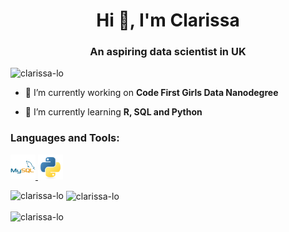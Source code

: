 <h1 align="center">Hi 👋, I'm Clarissa</h1>
<h3 align="center">An aspiring data scientist in UK</h3>

<p align="left"> <img src="https://komarev.com/ghpvc/?username=clarissa-lo&label=Profile%20views&color=0e75b6&style=flat" alt="clarissa-lo" /> </p>

- 🔭 I’m currently working on **Code First Girls Data Nanodegree**

- 🌱 I’m currently learning **R, SQL and Python**

<h3 align="left">Languages and Tools:</h3>
<p align="left"> <a href="https://www.mysql.com/" target="_blank" rel="noreferrer"> <img src="https://raw.githubusercontent.com/devicons/devicon/master/icons/mysql/mysql-original-wordmark.svg" alt="mysql" width="40" height="40"/> </a> <a href="https://www.python.org" target="_blank" rel="noreferrer"> <img src="https://raw.githubusercontent.com/devicons/devicon/master/icons/python/python-original.svg" alt="python" width="40" height="40"/> </a> </p>

<p><img align="left" src="https://github-readme-stats.vercel.app/api/top-langs?username=clarissa-lo&show_icons=true&locale=en&layout=compact" alt="clarissa-lo" /></p>

<p>&nbsp;<img align="center" src="https://github-readme-stats.vercel.app/api?username=clarissa-lo&show_icons=true&locale=en" alt="clarissa-lo" /></p>

<p><img align="center" src="https://github-readme-streak-stats.herokuapp.com/?user=clarissa-lo&" alt="clarissa-lo" /></p>
